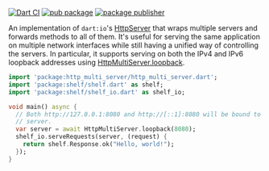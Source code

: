 [![Dart CI](https://github.com/dart-lang/http_multi_server/actions/workflows/test-package.yml/badge.svg)](https://github.com/dart-lang/http_multi_server/actions/workflows/test-package.yml)
[![pub package](https://img.shields.io/pub/v/http_multi_server.svg)](https://pub.dev/packages/http_multi_server)
[![package publisher](https://img.shields.io/pub/publisher/http_multi_server.svg)](https://pub.dev/packages/http_multi_server/publisher)

An implementation of `dart:io`'s [HttpServer][] that wraps multiple servers and
forwards methods to all of them. It's useful for serving the same application on
multiple network interfaces while still having a unified way of controlling the
servers. In particular, it supports serving on both the IPv4 and IPv6 loopback
addresses using [HttpMultiServer.loopback][].

```dart
import 'package:http_multi_server/http_multi_server.dart';
import 'package:shelf/shelf.dart' as shelf;
import 'package:shelf/shelf_io.dart' as shelf_io;

void main() async {
  // Both http://127.0.0.1:8080 and http://[::1]:8080 will be bound to the same
  // server.
  var server = await HttpMultiServer.loopback(8080);
  shelf_io.serveRequests(server, (request) {
    return shelf.Response.ok("Hello, world!");
  });
}
```

[HttpServer]: https://api.dartlang.org/apidocs/channels/stable/dartdoc-viewer/dart-io.HttpServer

[HttpMultiServer.loopback]: https://api.dartlang.org/apidocs/channels/stable/dartdoc-viewer/http_multi_server/http_multi_server.HttpMultiServer#id_loopback
